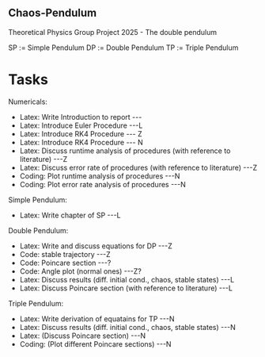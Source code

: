 ## Chaos-Pendulum
Theoretical Physics Group Project 2025 - The double pendulum

SP := Simple Pendulum
DP := Double Pendulum
TP := Triple Pendulum

# Tasks

Numericals:
+ Latex:    Write Introduction to report    ---
+ Latex:    Introduce Euler Procedure     ---L   
+ Latex:    Introduce RK4 Procedure     --- Z
+ Latex:    Introduce RK4 Procedure     --- N
+ Latex:    Discuss runtime analysis of procedures (with reference to literature)   ---Z
+ Latex:    Discuss error rate of procedures (with reference to literature)     ---Z
+ Coding:   Plot runtime analysis of procedures     ---N
+ Coding:   Plot error rate analysis of procedures  ---N


Simple Pendulum:
+ Latex:    Write chapter of SP     ---L


Double Pendulum:
+ Latex:    Write and discuss equations for DP ---Z
+ Code:     stable trajectory ---Z
+ Code:     Poincare section ---?
+ Code:     Angle plot (normal ones) ---Z?
+ Latex:    Discuss results (diff. initial cond., chaos, stable states) ---L
+ Latex:    Discuss Poincare section (with reference to literature)     ---L


Triple Pendulum:
+ Latex:    Write derivation of equatains for TP ---N
+ Latex:    Discuss results (diff. initial cond., chaos, stable states) ---N
+ Latex:    (Discuss Poincare section) ---N
+ Coding:   (Plot different Poincare sections) ---N